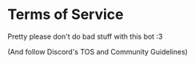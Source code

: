 # Terms of Service

Pretty please don't do bad stuff with this bot :3

(And follow Discord's TOS and Community Guidelines)
